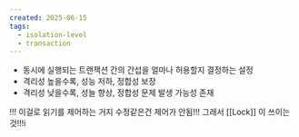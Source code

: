 ```yaml
---
created: 2025-06-15
tags:
  - isolation-level
  - transaction
---
```

- 동시에 실행되는 트랜잭션 간의 간섭을 얼마나 허용할지 결정하는 설정
- 격리성 높을수록, 성능 저하, 정합성 보장
- 격리성 낮을수록, 성늘 향상, 정합성 문제 발생 가능성 존재

!!! 이걸로 읽기를 제어하는 거지 수정같은건 제어가 안됨!!! 그래서 [[Lock]] 이 쓰이는 것!!!i
